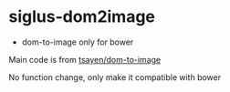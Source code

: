 # siglus-dom2image
- dom-to-image only for bower

Main code is from [tsayen/dom-to-image](https://github.com/tsayen/dom-to-image/blob/master/src/dom-to-image.js)

No function change, only make it compatible with bower
